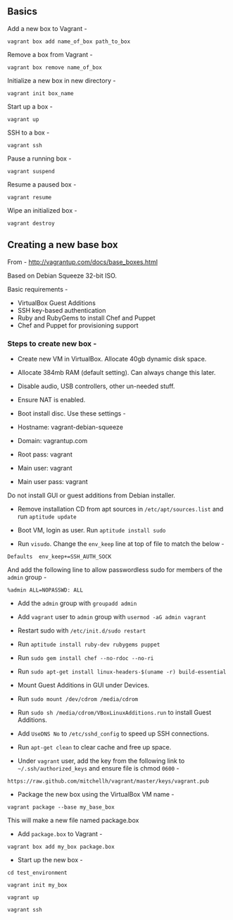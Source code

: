 ## Basics

Add a new box to Vagrant -

`vagrant box add name_of_box path_to_box`

Remove a box from Vagrant -

`vagrant box remove name_of_box`

Initialize a new box in new directory -

`vagrant init box_name`

Start up a box -

`vagrant up`

SSH to a box -

`vagrant ssh`

Pause a running box -

`vagrant suspend`

Resume a paused box -

`vagrant resume`

Wipe an initialized box -

`vagrant destroy`

## Creating a new base box

From - http://vagrantup.com/docs/base_boxes.html

Based on Debian Squeeze 32-bit ISO.

Basic requirements - 

* VirtualBox Guest Additions
* SSH key-based authentication
* Ruby and RubyGems to install Chef and Puppet
* Chef and Puppet for provisioning support

### Steps to create new box -

* Create new VM in VirtualBox. Allocate 40gb dynamic disk space.

* Allocate 384mb RAM (default setting). Can always change this later.

* Disable audio, USB controllers, other un-needed stuff.

* Ensure NAT is enabled.

* Boot install disc. Use these settings -

* Hostname: vagrant-debian-squeeze
* Domain: vagrantup.com
* Root pass: vagrant
* Main user: vagrant
* Main user pass: vagrant

Do not install GUI or guest additions from Debian installer.

* Remove installation CD from apt sources in `/etc/apt/sources.list` and run `aptitude update`

* Boot VM, login as user. Run `aptitude install sudo`

* Run `visudo`. Change the `env_keep` line at top of file to match the below -

`Defaults  env_keep+=SSH_AUTH_SOCK`

And add the following line to allow passwordless sudo for members of the `admin` group - 

`%admin ALL=NOPASSWD: ALL`

* Add the `admin` group with `groupadd admin`

* Add `vagrant` user to `admin` group with `usermod -aG admin vagrant`

* Restart sudo with `/etc/init.d/sudo restart`

* Run `aptitude install ruby-dev rubygems puppet`

* Run `sudo gem install chef --no-rdoc --no-ri`

* Run `sudo apt-get install linux-headers-$(uname -r) build-essential`

* Mount Guest Additions in GUI under Devices.

* Run `sudo mount /dev/cdrom /media/cdrom`

* Run `sudo sh /media/cdrom/VBoxLinuxAdditions.run` to install Guest Additions.

* Add `UseDNS No` to `/etc/sshd_config` to speed up SSH connections.

* Run `apt-get clean` to clear cache and free up space.

* Under `vagrant` user, add the key from the following link to `~/.ssh/authorized_keys` and ensure file is chmod `0600` -

`https://raw.github.com/mitchellh/vagrant/master/keys/vagrant.pub`

* Package the new box using the VirtualBox VM name -

`vagrant package --base my_base_box`

This will make a new file named package.box

* Add `package.box` to Vagrant - 

`vagrant box add my_box package.box`

* Start up the new box -

`cd test_environment`

`vagrant init my_box`

`vagrant up`

`vagrant ssh`
